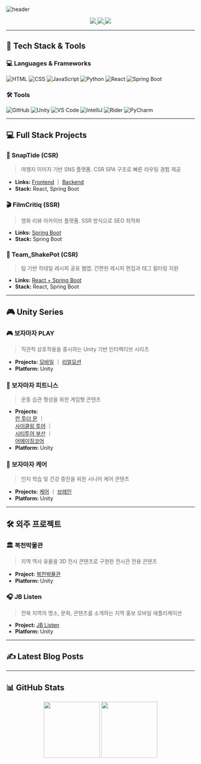 <!-- C:\MCmediaProject\github\BUGISU\README.md -->

![header](https://capsule-render.vercel.app/api?type=waving&color=auto&height=200&section=header&text=One%20Code%20at%20a%20Time%20%7C%20One%20Step%20Forward&fontSize=35)

<p align="center">
  <a href="https://github.com/BUGISU/BUGISU/blob/main/포트폴리오-박지수.pdf">
    <img src="https://img.shields.io/badge/Portfolio-FF6F61?style=for-the-badge&logo=Micro.blog&logoColor=white" />
  </a>
  <a href="https://j2su0218.tistory.com">
    <img src="https://img.shields.io/badge/Blog-FF9800?style=for-the-badge&logo=Blogger&logoColor=white" />
  </a>
  <a href="mailto:admin@j2su0218@gmail.com">
    <img src="https://img.shields.io/badge/Email-30B980?style=for-the-badge&logo=Gmail&logoColor=white" />
  </a>
</p>

---

## 🧠 Tech Stack & Tools

### 💻 Languages & Frameworks

![HTML](https://img.shields.io/badge/HTML5-E34F26?style=for-the-badge&logo=html5&logoColor=white)
![CSS](https://img.shields.io/badge/CSS3-1572B6?style=for-the-badge&logo=css3&logoColor=white)
![JavaScript](https://img.shields.io/badge/JavaScript-F7DF1E?style=for-the-badge&logo=javascript&logoColor=black)
![Python](https://img.shields.io/badge/Python-3776AB?style=for-the-badge&logo=python&logoColor=white)
![React](https://img.shields.io/badge/React-61DAFB?style=for-the-badge&logo=react&logoColor=black)
![Spring Boot](https://img.shields.io/badge/SpringBoot-6DB33F?style=for-the-badge&logo=springboot&logoColor=white)

### 🛠 Tools

![GitHub](https://img.shields.io/badge/GitHub-181717?style=for-the-badge&logo=github)
![Unity](https://img.shields.io/badge/Unity-000000?style=for-the-badge&logo=unity)
![VS Code](https://img.shields.io/badge/VSCode-007ACC?style=for-the-badge&logo=visualstudiocode)
![IntelliJ](https://img.shields.io/badge/IntelliJ-ED2761?style=for-the-badge&logo=intellijidea)
![Rider](https://img.shields.io/badge/Rider-632CA6?style=for-the-badge&logo=rider)
![PyCharm](https://img.shields.io/badge/PyCharm-000000?style=for-the-badge&logo=pycharm)

---

## 💻 Full Stack Projects

### 🧭 SnapTide (CSR)

> 여행지 이미지 기반 SNS 플랫폼. CSR SPA 구조로 빠른 라우팅 경험 제공

- **Links:** [Frontend](https://github.com/BUGISU/SnapTide) ｜ [Backend](https://github.com/BUGISU/SnapTideAPI)
- **Stack:** React, Spring Boot

### 🎬 FilmCritiq (SSR)

> 영화 리뷰 아카이브 플랫폼. SSR 방식으로 SEO 최적화

- **Links:** [Spring Boot](https://github.com/BUGISU/FilmCritiq)
- **Stack:** Spring Boot

### 🍹 Team_ShakePot (CSR)

> 팀 기반 칵테일 레시피 공유 웹앱. 간편한 레시피 편집과 태그 필터링 지원

- **Links:** [React + Spring Boot](https://github.com/BUGISU/Team_ShakePot)
- **Stack:** React, Spring Boot

---

## 🎮 Unity Series

### 🎮 보자마자 PLAY

> 직관적 상호작용을 중시하는 Unity 기반 인터랙티브 시리즈

- **Projects:** [모바일](https://github.com/BUGISU/BojamajaPlay2_mobile) ｜ [리얼모션](https://github.com/BUGISU/BojamajaPlay2_realmotion)
- **Platform:** Unity

### 🏃 보자마자 피트니스

> 운동 습관 형성을 위한 게임형 콘텐츠

- **Projects:**  
  [런 투더 문](https://github.com/BUGISU/BMF-Run.to.the.Moon) ｜  
  [사이클링 투어](https://github.com/BUGISU/BMF-CyclingTour) ｜  
  [시티투어 부산](https://github.com/BUGISU/BMF-CityTourBusan) ｜  
  [어메이징코어](https://github.com/BUGISU/BMF-AmazingCore)
- **Platform:** Unity

### 🧠 보자마자 케어

> 인지 학습 및 건강 증진을 위한 시니어 케어 콘텐츠

- **Projects:** [케어](https://github.com/BUGISU/BMF-BojamajaCare) ｜ [브레인](https://github.com/BUGISU/BMF-BojamajaBrain)
- **Platform:** Unity

---

## 🛠 외주 프로젝트

### 🏛 복천박물관

> 지역 역사 유물을 3D 전시 콘텐츠로 구현한 전시관 전용 콘텐츠

- **Project:** [복천박물관](https://github.com/BUGISU/Bokcheon-dong)
- **Platform:** Unity

### 🎧 JB Listen

> 전북 지역의 명소, 문화, 콘텐츠를 소개하는 지역 홍보 모바일 애플리케이션

- **Project:** [JB Listen](https://github.com/BUGISU/JBListen)
- **Platform:** Unity

---

## ✍️ Latest Blog Posts

<!-- 최신 글 목록은 자동 삽입됩니다 (RSS) -->

---

## 📊 GitHub Stats

<p align="center">
  <img src="https://github-readme-stats.vercel.app/api?username=BUGISU&show_icons=true" height="150" />
  <img src="https://github-readme-stats.vercel.app/api/top-langs/?username=BUGISU&layout=compact" height="150" />
</p>
